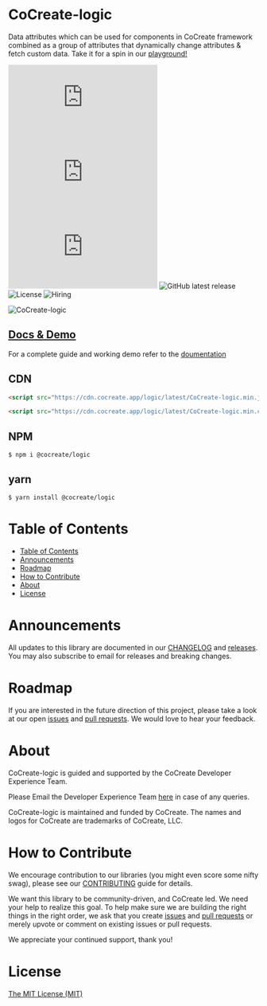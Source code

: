 # CoCreate-logic

Data attributes which can be used for components in CoCreate framework combined as a group of attributes that dynamically change attributes & fetch custom data. Take it for a spin in our [playground!](https://cocreate.app/docs/logic)

![minified](https://img.badgesize.io/https://cdn.cocreate.app/logic/latest/CoCreate-logic.min.js?style=flat-square&label=minified&color=orange)
![gzip](https://img.badgesize.io/https://cdn.cocreate.app/logic/latest/CoCreate-logic.min.js?compression=gzip&style=flat-square&label=gzip&color=yellow)
![brotli](https://img.badgesize.io/https://cdn.cocreate.app/logic/latest/CoCreate-logic.min.js?compression=brotli&style=flat-square&label=brotli)
![GitHub latest release](https://img.shields.io/github/v/release/CoCreate-app/CoCreate-logic?style=flat-square)
![License](https://img.shields.io/github/license/CoCreate-app/CoCreate-logic?style=flat-square)
![Hiring](https://img.shields.io/static/v1?style=flat-square&label=&message=Hiring&color=blueviolet)

![CoCreate-logic](https://cdn.cocreate.app/docs/CoCreate-logic.gif)

## [Docs & Demo](https://cocreate.app/docs/logic)

For a complete guide and working demo refer to the [doumentation](https://cocreate.app/docs/logic)

## CDN

```html
<script src="https://cdn.cocreate.app/logic/latest/CoCreate-logic.min.js"></script>
```

```html
<script src="https://cdn.cocreate.app/logic/latest/CoCreate-logic.min.css"></script>
```

## NPM

```shell
$ npm i @cocreate/logic
```

## yarn

```shell
$ yarn install @cocreate/logic
```

# Table of Contents

- [Table of Contents](#table-of-contents)
- [Announcements](#announcements)
- [Roadmap](#roadmap)
- [How to Contribute](#how-to-contribute)
- [About](#about)
- [License](#license)

<a name="announcements"></a>

# Announcements

All updates to this library are documented in our [CHANGELOG](https://github.com/CoCreate-app/CoCreate-logic/blob/master/CHANGELOG.md) and [releases](https://github.com/CoCreate-app/CoCreate-logic/releases). You may also subscribe to email for releases and breaking changes.

<a name="roadmap"></a>

# Roadmap

If you are interested in the future direction of this project, please take a look at our open [issues](https://github.com/CoCreate-app/CoCreate-logic/issues) and [pull requests](https://github.com/CoCreate-app/CoCreate-logic/pulls). We would love to hear your feedback.

<a name="about"></a>

# About

CoCreate-logic is guided and supported by the CoCreate Developer Experience Team.

Please Email the Developer Experience Team [here](mailto:develop@cocreate.app) in case of any queries.

CoCreate-logic is maintained and funded by CoCreate. The names and logos for CoCreate are trademarks of CoCreate, LLC.

<a name="contribute"></a>

# How to Contribute

We encourage contribution to our libraries (you might even score some nifty swag), please see our [CONTRIBUTING](https://github.com/CoCreate-app/CoCreate-logic/blob/master/CONTRIBUTING.md) guide for details.

We want this library to be community-driven, and CoCreate led. We need your help to realize this goal. To help make sure we are building the right things in the right order, we ask that you create [issues](https://github.com/CoCreate-app/CoCreate-logic/issues) and [pull requests](https://github.com/CoCreate-app/CoCreate-logic/pulls) or merely upvote or comment on existing issues or pull requests.

We appreciate your continued support, thank you!


<a name="license"></a>
# License

[The MIT License (MIT)](https://github.com/CoCreate-app/CoCreate-logic/blob/master/LICENSE)

